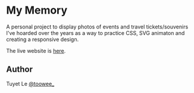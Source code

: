 # My Memory

A personal project to display photos of events and travel tickets/souvenirs I've hoarded over the years as a way to practice CSS, SVG animaton and creating a responsive design.

The live website is [here](https://toowee-le.github.io/mymemory/).

## Author
Tuyet Le [@toowee_](https://twitter.com/toowee_)
